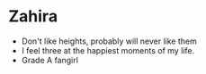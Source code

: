 # Zahira

* Don't like heights, probably will never like them
* I feel three at the happiest moments of my life.
* Grade A fangirl
